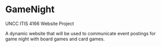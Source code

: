 # GameNight
UNCC ITIS 4166 Website Project

A dynamic website that will be used to communicate event postings for game night with board games and card games.
